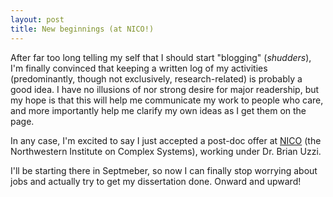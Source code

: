 ```yaml
---
layout: post
title: New beginnings (at NICO!)
---
```


After far too long telling my self that I should start "blogging" (*shudders*), I'm finally convinced that keeping a written log of my activities (predominantly, though not exclusively, research-related) is probably a good idea. I have no illusions of nor strong desire for major readership, but my hope is that this will help me communicate my work to people who care, and more importantly help me clarify my own ideas as I get them on the page.

In any case, I'm excited to say I just accepted a post-doc offer at [NICO](https://www.nico.northwestern.edu/) (the Northwestern Institute on Complex Systems), working under Dr. Brian Uzzi.

I'll be starting there in Septmeber, so now I can finally stop worrying about jobs and actually try to get my dissertation done. Onward and upward!
